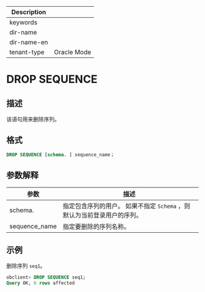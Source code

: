 | Description   |                 |
|---------------|-----------------|
| keywords      |                 |
| dir-name      |                 |
| dir-name-en   |                 |
| tenant-type   | Oracle Mode     |

# DROP SEQUENCE

## 描述

该语句用来删除序列。

## 格式

```sql
DROP SEQUENCE [schema. ] sequence_name；
```

## 参数解释

|      参数       |                            描述                             |
|---------------|-----------------------------------------------------------|
| schema.       | 指定包含序列的用户。 如果不指定 `Schema` ，则默认为当前登录用户的序列。 |
| sequence_name | 指定要删除的序列名称。                                               |

## 示例

删除序列 `seq1`。

```sql
obclient> DROP SEQUENCE seq1;
Query OK, 0 rows affected
```
